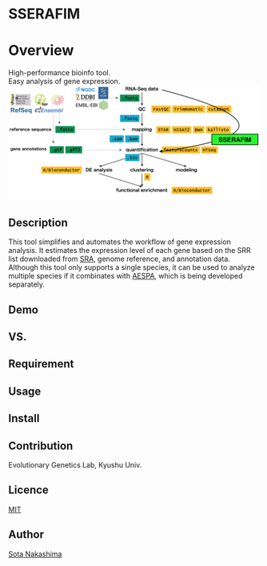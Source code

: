 SSERAFIM
====

#  Overview
High-performance bioinfo tool.  
Easy analysis of gene expression.
![img](https://github.com/Sota-Nakashima/SSERAFIM/blob/images/RNAseq.png)

## Description
This tool simplifies and automates the workflow of gene expression analysis.
It estimates the expression level of each gene based on the SRR list downloaded from [SRA](https://www.ncbi.nlm.nih.gov/sra), genome reference, and annotation data.
Although this tool only supports a single species, it can be used to analyze multiple species if it combinates with [AESPA](https://github.com/Sota-Nakashima/AESPA), which is being developed separately.  

## Demo

## VS. 

## Requirement

## Usage

## Install

## Contribution
Evolutionary Genetics Lab, Kyushu Univ.
## Licence

[MIT](https://github.com/Sota-Nakashima/SSERAFIM/blob/main/LICENCE)

## Author

[Sota Nakashima](https://github.com/Sota-Nakashima)